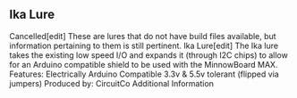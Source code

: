 ## Ika Lure

Cancelled[edit]
These are lures that do not have build files available, but information pertaining to them is still pertinent.
Ika Lure[edit]
The Ika lure takes the existing low speed I/O and expands it (through I2C chips) to allow for an Arduino compatible shield to be used with the MinnowBoard MAX.
Features:
Electrically Arduino Compatible
3.3v & 5.5v tolerant (flipped via jumpers)
Produced by: CircuitCo
Additional Information
